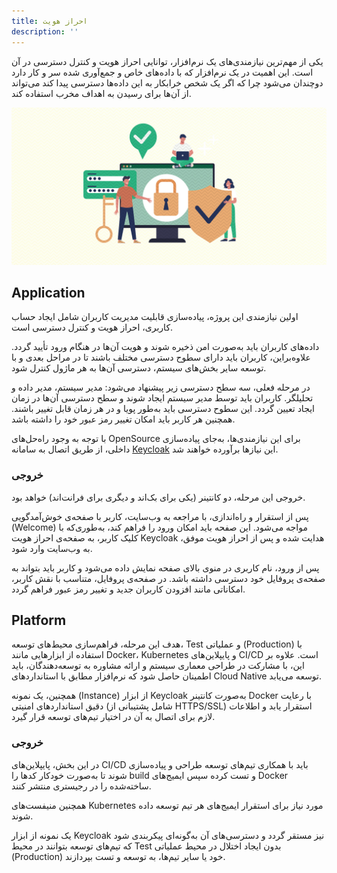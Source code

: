 ```yaml
---
title: احراز هویت
description: ''
---
```


یکی از مهم‌ترین نیازمندی‌های یک نرم‌افزار، توانایی احراز هویت و کنترل دسترسی در آن است. این اهمیت
در یک نرم‌افزار که با داده‌های خاص و جمع‌آوری شده سر و کار دارد دوچندان می‌شود
چرا که اگر یک شخص خرابکار به این داده‌ها دسترسی پیدا کند می‌تواند
از آن‌ها برای رسیدن به اهداف مخرب استفاده کند.

![Authentication](./images/Authentication.jpg)

## Application

اولین نیازمندی این پروژه، پیاده‌سازی قابلیت مدیریت کاربران شامل ایجاد حساب کاربری، احراز هویت و کنترل دسترسی است.

داده‌های کاربران باید به‌صورت امن ذخیره شوند و هویت آن‌ها در هنگام ورود تأیید گردد.
علاوه‌براین، کاربران باید دارای سطوح دسترسی مختلف باشند تا در مراحل بعدی و با توسعه سایر بخش‌های سیستم، دسترسی آن‌ها به
هر ماژول کنترل شود.

در مرحله فعلی، سه سطح دسترسی زیر پیشنهاد می‌شود: مدیر سیستم، مدیر داده و تحلیلگر. کاربران باید توسط مدیر سیستم ایجاد
شوند و سطح دسترسی آن‌ها در زمان ایجاد تعیین گردد. این سطوح دسترسی باید به‌طور پویا و در هر زمان قابل تغییر باشند. همچنین
هر کاربر باید امکان تغییر رمز عبور خود را داشته باشد.

با توجه به وجود راه‌حل‌های
OpenSource
برای این نیازمندی‌ها، به‌جای پیاده‌سازی داخلی، از طریق اتصال به سامانه
[Keycloak](https://www.keycloak.org/)
این نیازها برآورده خواهند شد.

### خروجی

خروجی این مرحله، دو کانتینر (یکی برای بک‌اند و دیگری برای فرانت‌اند) خواهد بود.

پس از استقرار و راه‌اندازی، با مراجعه به وب‌سایت، کاربر با صفحه‌ی خوش‌آمدگویی
(Welcome)
مواجه می‌شود. این صفحه باید امکان ورود را فراهم کند، به‌طوری‌که با کلیک کاربر، به صفحه‌ی احراز هویت
Keycloak
هدایت شده و پس از احراز هویت موفق، به وب‌سایت وارد شود.

پس از ورود، نام کاربری در منوی بالای صفحه نمایش داده می‌شود و کاربر باید بتواند به صفحه‌ی پروفایل خود دسترسی داشته باشد.
در صفحه‌ی پروفایل، متناسب با نقش کاربر، امکاناتی مانند افزودن کاربران جدید و تغییر رمز عبور فراهم گردد.

## Platform

هدف این مرحله، فراهم‌سازی محیط‌های توسعه،
Test
و عملیاتی
(Production)
با استفاده از ابزارهایی مانند
Docker،
Kubernetes
و پایپلاین‌های
CI/CD
است. علاوه بر این، با مشارکت در طراحی معماری سیستم و ارائه مشاوره به توسعه‌دهندگان، باید اطمینان حاصل شود که نرم‌افزار
مطابق با استانداردهای
Cloud Native
توسعه می‌یابد.

همچنین، یک نمونه
(Instance)
از ابزار
Keycloak
به‌صورت کانتینر
Docker
با رعایت دقیق استانداردهای امنیتی (شامل پشتیبانی از
HTTPS/SSL)
استقرار یابد و اطلاعات لازم برای اتصال به آن در اختیار تیم‌های توسعه قرار گیرد.

### خروجی

در این بخش، پایپلاین‌های
CI/CD
باید با همکاری تیم‌های توسعه طراحی و پیاده‌سازی شوند تا به‌صورت خودکار کدها را
build
و تست کرده سپس ایمیج‌های
Docker
ساخته‌شده را در رجیستری منتشر کنند.

همچنین منیفست‌های
Kubernetes
مورد نیاز برای استقرار ایمیج‌های هر تیم توسعه داده شوند.

یک نمونه از ابزار
Keycloak
نیز مستقر گردد و دسترسی‌های آن به‌گونه‌ای پیکربندی شود که تیم‌های توسعه بتوانند در محیط
Test
بدون ایجاد اختلال در محیط عملیاتی
(Production)
خود یا سایر تیم‌ها، به توسعه و تست بپردازند.